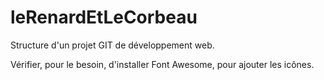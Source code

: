 # leRenardEtLeCorbeau
Structure d'un projet GIT de développement web. 

Vérifier, pour le besoin, d'installer Font Awesome, pour ajouter les icônes.
